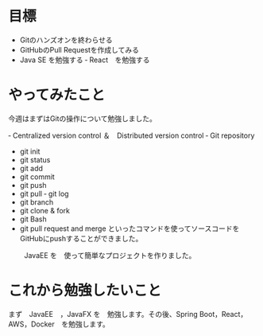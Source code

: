 # 目標

- Gitのハンズオンを終わらせる
- GitHubのPull Requestを作成してみる
- Java SE を勉強する
‐ React　を勉強する

# やってみたこと

今週はまずはGitの操作について勉強しました。  

‐ Centralized version control ＆　Distributed version control
‐ Git repository
- git init
- git status
- git add
- git commit
- git push
- git pull
‐ git log
- git branch
- git clone & fork
- git Bash
- git pull request and merge
といったコマンドを使ってソースコードをGitHubにpushすることができました。

　
　JavaEE を　使って簡単なプロジェクトを作りました。

# これから勉強したいこと

まず　JavaEE　，JavaFX を　勉強します。その後、Spring Boot，React，AWS，Docker　を勉強します。


